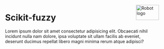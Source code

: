 <a href="https://pythonhosted.org/scikit-fuzzy/install.html"><img alt="Robot logo" src="https://pythonhosted.org/scikit-fuzzy/_static/img/logo.png" align="right" width=75px height="50px" /></a>

# Scikit-fuzzy
Lorem ipsum dolor sit amet consectetur adipisicing elit. Obcaecati nihil incidunt nulla nam dolore, ipsa voluptate sit ullam facilis ab eveniet, deserunt ducimus repellat libero magni minima rerum atque adipisci?
